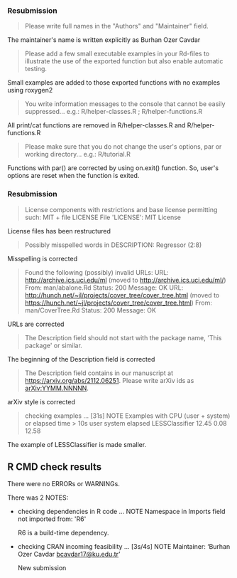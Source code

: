 ### Resubmission

> Please write full names in the "Authors" and "Maintainer" field.

  The maintainer's name is written explicitly as Burhan Ozer Cavdar
  
> Please add a few small executable examples in your Rd-files to
illustrate the use of the exported function but also enable automatic
testing.
  
  Small examples are added to those exported functions with no examples using roxygen2
  
> You write information messages to the console that cannot be easily
suppressed... e.g.:  R/helper-classes.R ; R/helper-functions.R
  
  All print/cat functions are removed in R/helper-classes.R and R/helper-functions.R
  
> Please make sure that you do not change the user's options, par or
working directory... e.g.: R/tutorial.R
  
  Functions with par() are corrected by using on.exit() function. So, user's options are reset
  when the function is exited.
  
  
### Resubmission

> License components with restrictions and base license permitting such:
  MIT + file LICENSE
File 'LICENSE':
  MIT License
  
  License files has been restructured

> Possibly misspelled words in DESCRIPTION:
  Regressor (2:8)
  
  Misspelling is corrected

> Found the following (possibly) invalid URLs:
  URL: http://archive.ics.uci.edu/ml (moved to http://archive.ics.uci.edu/ml/)
    From: man/abalone.Rd
    Status: 200
    Message: OK
  URL: http://hunch.net/~jl/projects/cover_tree/cover_tree.html (moved to https://hunch.net/~jl/projects/cover_tree/cover_tree.html)
    From: man/CoverTree.Rd
    Status: 200
    Message: OK
    
  URLs are corrected

> The Description field should not start with the package name,
  'This package' or similar.
  
  The beginning of the Description field is corrected
  
> The Description field contains
  in our manuscript at https://arxiv.org/abs/2112.06251.
Please write arXiv ids as <arXiv:YYMM.NNNNN>.

  arXiv style is corrected
  
> checking examples ... [31s] NOTE
Examples with CPU (user + system) or elapsed time > 10s
                user system elapsed
LESSClassifier 12.45   0.08   12.58

  The example of LESSClassifier is made smaller.
  

## R CMD check results
There were no ERRORs or WARNINGs. 

There was 2 NOTES:

* checking dependencies in R code ... NOTE
  Namespace in Imports field not imported from: 'R6'

  R6 is a build-time dependency.
  
* checking CRAN incoming feasibility ... [3s/4s] NOTE
  Maintainer: ‘Burhan Ozer Cavdar <bcavdar17@ku.edu.tr>’

  New submission
